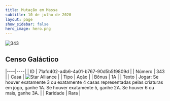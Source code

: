 ```yaml
---
title: Mutação em Massa
subtitle: 10 de julho de 2020
layout: page
show_sidebar: false
hero_image: hero.png
---
```


![343](https://cdn.keyforgegame.com/media/card_front/pt/479_343_QMMPRQ7HRC65_pt.png)

## Censo Galáctico

|----|----|
| ID | 71afd402-a4b6-4a01-b767-90d5b5f9809d |
| Número | 343 |
| Casa | ![Star Alliance](https://archonarcana.com/images/thumb/7/7d/Star_Alliance.png/22px-Star_Alliance.png "Aliança Estelar") |
| Tipo | Ação |
| Bônus | 1A |
| Texto | Jogar: Se houver exatamente 3 ou exatamente 4 casas representadas pelas criaturas em jogo, ganhe 1A. Se houver exatamente 5, ganhe 2A. Se houver 6 ou mais, ganhe 3A. |
| Raridade | Rara |
